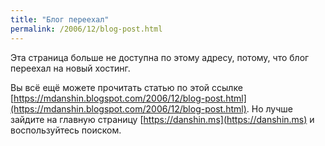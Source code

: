 ```yaml
---
title: "Блог переехал"
permalink: /2006/12/blog-post.html
---
```

Эта страница больше не доступна по этому адресу, потому, что блог переехал на новый хостинг.

Вы всё ещё можете прочитать статью по этой ссылке [https://mdanshin.blogspot.com/2006/12/blog-post.html](https://mdanshin.blogspot.com/2006/12/blog-post.html). Но лучше зайдите на главную страницу [https://danshin.ms](https://danshin.ms) и воспользуйтесь поиском.